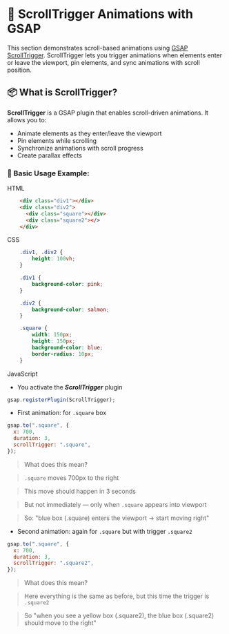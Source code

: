 
# 🧲 ScrollTrigger Animations with GSAP

This section demonstrates scroll-based animations using [GSAP ScrollTrigger](https://gsap.com/docs/v3/Plugins/ScrollTrigger/). ScrollTrigger lets you trigger animations when elements enter or leave the viewport, pin elements, and sync animations with scroll position.


## 📦 What is ScrollTrigger?

**ScrollTrigger** is a GSAP plugin that enables scroll-driven animations. It allows you to:

- Animate elements as they enter/leave the viewport
- Pin elements while scrolling
- Synchronize animations with scroll progress
- Create parallax effects
### 🔧 Basic Usage Example:
HTML
```html
    <div class="div1"></div>
    <div class="div2">
      <div class="square"></div>
      <div class="square2"></>
    </div>
```
CSS
```css
    .div1, .div2 {
        height: 100vh;
    }

    .div1 {
        background-color: pink;
    }

    .div2 {
        background-color: salmon;
    }

    .square {
        width: 150px;
        height: 150px;
        background-color: blue;
        border-radius: 10px;
    }
```
JavaScript

- You activate the ***ScrollTrigger*** plugin
```js
gsap.registerPlugin(ScrollTrigger);
```
- First animation: for `.square` box
```js
gsap.to(".square", {
  x: 700,
  duration: 3,
  scrollTrigger: ".square",
});
```

> What does this mean?

> `.square` moves 700px to the right

> This move should happen in 3 seconds

> But not immediately — only when `.square` appears into viewport

> So: "blue box (.square) enters the viewport → start moving right"

- Second animation: again for `.square` but with trigger `.square2`

```js
gsap.to(".square", {
  x: 700,
  duration: 3,
  scrollTrigger: ".square2",
});
```
> What does this mean?

> Here everything is the same as before, but this time the trigger is `.square2`

> So "when you see a yellow box (.square2), the blue box (.square2) should move to the right"


